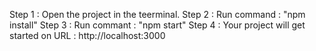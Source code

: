 Step 1 : Open the project in the teerminal.
Step 2 : Run command : "npm install"
Step 3 : Run commant : "npm start"
Step 4 : Your project will get started on URL : http://localhost:3000

